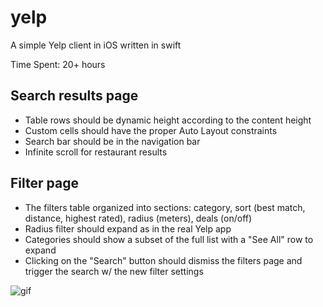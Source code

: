 yelp
====

A simple Yelp client in iOS written in swift

Time Spent: 20+ hours

Search results page
------
- Table rows should be dynamic height according to the content height
- Custom cells should have the proper Auto Layout constraints
- Search bar should be in the navigation bar
- Infinite scroll for restaurant results

Filter page
-------
- The filters table organized into sections: category, sort (best match, distance, highest rated), radius (meters), deals (on/off)
- Radius filter should expand as in the real Yelp app
- Categories should show a subset of the full list with a "See All" row to expand
- Clicking on the "Search" button should dismiss the filters page and trigger the search w/ the new filter settings

![gif](https://raw.github.com/devanessa/yelp/master/walkthrough.gif)
